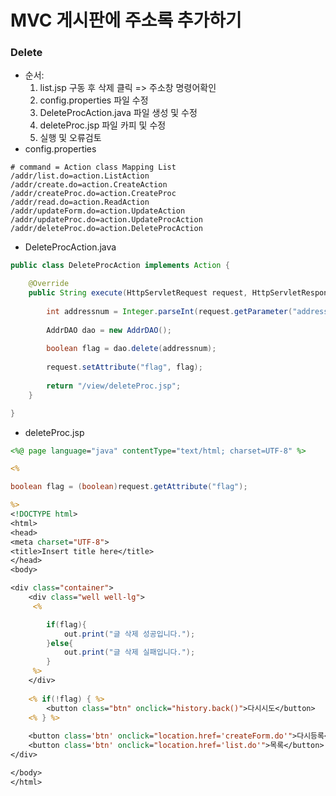 # MVC 게시판에 주소록 추가하기

### Delete

- 순서:
  1. list.jsp 구동 후 삭제 클릭 => 주소창 명령어확인
  2. config.properties 파일 수정
  3. DeleteProcAction.java 파일 생성 및 수정
  4. deleteProc.jsp 파일 카피 및 수정
  5. 실행 및 오류검토
- config.properties

```properties
# command = Action class Mapping List
/addr/list.do=action.ListAction
/addr/create.do=action.CreateAction
/addr/createProc.do=action.CreateProc
/addr/read.do=action.ReadAction
/addr/updateForm.do=action.UpdateAction
/addr/updateProc.do=action.UpdateProcAction
/addr/deleteProc.do=action.DeleteProcAction
```

- DeleteProcAction.java

```java
public class DeleteProcAction implements Action {

	@Override
	public String execute(HttpServletRequest request, HttpServletResponse response) {
		
		int addressnum = Integer.parseInt(request.getParameter("addressnum"));
		
		AddrDAO dao = new AddrDAO();
		
		boolean flag = dao.delete(addressnum);
		
		request.setAttribute("flag", flag);
		
		return "/view/deleteProc.jsp";
	}

}
```

- deleteProc.jsp

```jsp
<%@ page language="java" contentType="text/html; charset=UTF-8" %>

<% 	

boolean flag = (boolean)request.getAttribute("flag");

%>   
<!DOCTYPE html>
<html>
<head>
<meta charset="UTF-8">
<title>Insert title here</title>
</head>
<body>

<div class="container">
	<div class="well well-lg">
	 <%

	 	if(flag){
	 		out.print("글 삭제 성공입니다.");
	 	}else{
	 		out.print("글 삭제 실패입니다.");
	 	}
	 %>
	</div>
	
	<% if(!flag) { %>
		<button class="btn" onclick="history.back()">다시시도</button>
	<% } %>
	
	<button class='btn' onclick="location.href='createForm.do'">다시등록</button>
	<button class='btn' onclick="location.href='list.do'">목록</button>
</div>

</body>
</html>
```